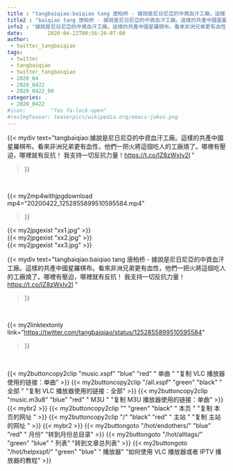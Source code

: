```yaml
---
title : "tangbaiqiao:baiqiao tang 唐柏桥 - 據說是尼日尼亞的中資血汗工廠。這樣的共產中國星羅棋布。看來非洲兄弟更有血性，他們一把火將這個吃人的工廠燒了。哪裡有壓迫，哪裡就有反抗！ 我支持一切反抗力量！https://t.co/IZ8zWxIv2I "
title2 : "baiqiao tang 唐柏桥 - 據說是尼日尼亞的中資血汗工廠。這樣的共產中國星羅棋布。看來非洲兄弟更有血性，他們一把火將這個吃人的工廠燒了。哪裡有壓迫，哪裡就有反抗！ 我支持一切反抗力量！https://t.co/IZ8zWxIv2I "
info2 : "據說是尼日尼亞的中資血汗工廠。這樣的共產中國星羅棋布。看來非洲兄弟更有血性，他們一把火將這個吃人的工廠燒了。哪裡有壓迫，哪裡就有反抗！ 我支持一切反抗力量！https://t.co/IZ8zWxIv2I "
date:        2020-04-22T00:56:26-07:00
author:
 - twitter_tangbaiqiao
tags:
 - twitter
 - tangbaiqiao
 - twitter_tangbaiqiao
 - 2020_04
 - 2020_0422
 - 2020_0422_00
categories:
 - 2020_0422
#icon:        "fas fa-lock-open"
#resImgTeaser: teaserpics/wikipedia.org/emacs-jokes.png
---
```


{{< mydiv text="tangbaiqiao:據說是尼日尼亞的中資血汗工廠。這樣的共產中國星羅棋布。看來非洲兄弟更有血性，他們一把火將這個吃人的工廠燒了。哪裡有壓迫，哪裡就有反抗！ 我支持一切反抗力量！https://t.co/IZ8zWxIv2I "
>}}
<br>


{{< my2mp4withjpgdownload mp4="20200422_1252855899510595584.mp4"
>}}

{{< my2jpgexist "xx1.jpg" >}}<br>
{{< my2jpgexist "xx2.jpg" >}}<br>
{{< my2jpgexist "xx3.jpg" >}}<br>



{{< mydiv text="tangbaiqiao:baiqiao tang 唐柏桥 - 據說是尼日尼亞的中資血汗工廠。這樣的共產中國星羅棋布。看來非洲兄弟更有血性，他們一把火將這個吃人的工廠燒了。哪裡有壓迫，哪裡就有反抗！ 我支持一切反抗力量！https://t.co/IZ8zWxIv2I "
>}}
<br>

{{< my2linktextonly link="https://twitter.com/tangbaiqiao/status/1252855899510595584"
>}}


<br>

{{< my2buttoncopy2clip "music.xspf"        "blue"   "red"    " 单曲 "  "复制 VLC 播放器使用的链接：单曲" >}} {{< my2buttoncopy2clip "/all.xspf"         "green"  "black"  " 全部 "  "复制 VLC 播放器使用的链接：全部" >}} {{< my2buttoncopy2clip "music.m3u8"        "blue"   "red"    " M3U  "    "复制 M3U 播放器使用的链接：单曲" >}} {{< mybr2 >}} {{< my2buttoncopy2clip ""                  "green"  "black"  " 本页 "    "复制 本页的网址 " >}} {{< my2buttoncopy2clip "/"                 "black"  "red"    " 主站 "    "复制 主站的网址 " >}} {{< mybr2 >}} {{< my2buttongoto      "/hot/endothers/"   "blue"   "red"    " 月份"   "转到月份总目录" >}} {{< my2buttongoto      "/hot/alltags/"     "green"  "blue"   " 列表"   "转到文章总列表" >}} {{< my2buttongoto      "/hot/helpxspf/"    "green"  "blue"   " 播放器" "如何使用 VLC 播放器或者 IPTV 播放器的教程" >}} 
